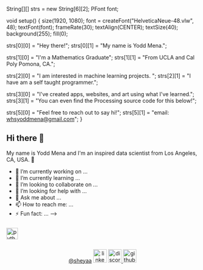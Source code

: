 String[][] strs = new String[6][2];
PFont font;

void setup() {
  size(1920, 1080);
  font = createFont("HelveticaNeue-48.vlw", 48);
  textFont(font);
  frameRate(30);
  textAlign(CENTER);
  textSize(40);
  background(255);
  fill(0);

  strs[0][0] = "Hey there!";
  strs[0][1] = "My name is Yodd Mena.";

  strs[1][0] = "I'm a Mathematics Graduate";
  strs[1][1] = "From UCLA and Cal Poly Pomona, CA.";

  strs[2][0] = "I am interested in machine learning projects. ";
  strs[2][1] = "I have am a self taught programmer.";

  strs[3][0] = "I've created apps, websites, and art using what I've learned.";
  strs[3][1] = "You can even find the Processing source code for this below!";

  strs[5][0] = "Feel free to reach out to say hi!";
  strs[5][1] = "email: whsyoddmena@gmail.com";
}





## Hi there 👋
My name is Yodd Mena and I'm an inspired data scientist from Los Angeles, CA, USA. 🌵
- 🔭 I’m currently working on ...
- 🌱 I’m currently learning ...
- 👯 I’m looking to collaborate on ...
- 🤔 I’m looking for help with ...
- 💬 Ask me about ...
- 📫 How to reach me: ...
- ⚡ Fun fact: ...
-->
###

###



###

<div align="left">
  <img src="https://cdn.jsdelivr.net/gh/devicons/devicon/icons/python/python-original.svg" height="30" alt="python logo"  />
  <img width="12" />
</div>

###


<div align="center">
  <a href="https://github.com/sheyaa"><span class="citation" data-cites="sheyaa">@sheyaa</span></a>
  <img src="https://img.shields.io/static/v1?message=LinkedIn&logo=linkedin&label=&color=0077B5&logoColor=white&labelColor=&style=for-the-badge" height="35" alt="linkedin logo"  /> 
  </a>
  
  <a href="..." target="_blank">
  <img src="https://img.shields.io/static/v1?message=Discord&logo=discord&label=&color=7289DA&logoColor=white&labelColor=&style=for-the-badge" height="35" alt="discord logo"  />
  </a>

<a href="..." target="_blank">
  <img src="https://img.shields.io/static/v1?message=Github&logo=github&label=&color=808080&logoColor=white&labelColor=&style=for-the-badge" height="35" alt="github logo"  />
  </a>

</div>

###


###
